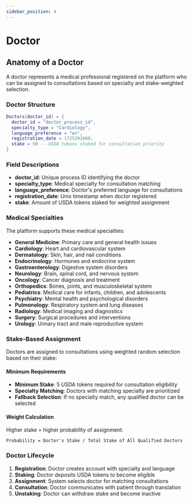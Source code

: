 ```yaml
---
sidebar_position: 4
---
```


# Doctor

## Anatomy of a Doctor

A doctor represents a medical professional registered on the platform who can be assigned to consultations based on specialty and stake-weighted selection.

### Doctor Structure

```lua
Doctors[doctor_id] = {
  doctor_id = "doctor_process_id",
  specialty_type = "Cardiology",
  language_preference = "en", 
  registration_date = 1725291600,
  stake = 50 -- USDA tokens staked for consultation priority
}
```

### Field Descriptions

- **doctor_id**: Unique process ID identifying the doctor
- **specialty_type**: Medical specialty for consultation matching
- **language_preference**: Doctor's preferred language for consultations  
- **registration_date**: Unix timestamp when doctor registered
- **stake**: Amount of USDA tokens staked for weighted assignment

### Medical Specialties

The platform supports these medical specialties:

- **General Medicine**: Primary care and general health issues
- **Cardiology**: Heart and cardiovascular system
- **Dermatology**: Skin, hair, and nail conditions
- **Endocrinology**: Hormones and endocrine system
- **Gastroenterology**: Digestive system disorders
- **Neurology**: Brain, spinal cord, and nervous system
- **Oncology**: Cancer diagnosis and treatment
- **Orthopedics**: Bones, joints, and musculoskeletal system
- **Pediatrics**: Medical care for infants, children, and adolescents
- **Psychiatry**: Mental health and psychological disorders  
- **Pulmonology**: Respiratory system and lung diseases
- **Radiology**: Medical imaging and diagnostics
- **Surgery**: Surgical procedures and interventions
- **Urology**: Urinary tract and male reproductive system

### Stake-Based Assignment

Doctors are assigned to consultations using weighted random selection based on their stake:

#### Minimum Requirements
- **Minimum Stake**: 5 USDA tokens required for consultation eligibility
- **Specialty Matching**: Doctors with matching specialty are prioritized
- **Fallback Selection**: If no specialty match, any qualified doctor can be selected

#### Weight Calculation
Higher stake = higher probability of assignment:
```
Probability = Doctor's Stake / Total Stake of All Qualified Doctors
```

### Doctor Lifecycle

1. **Registration**: Doctor creates account with specialty and language
2. **Staking**: Doctor deposits USDA tokens to become eligible
3. **Assignment**: System selects doctor for matching consultations  
4. **Consultation**: Doctor communicates with patient through translation
5. **Unstaking**: Doctor can withdraw stake and become inactive
